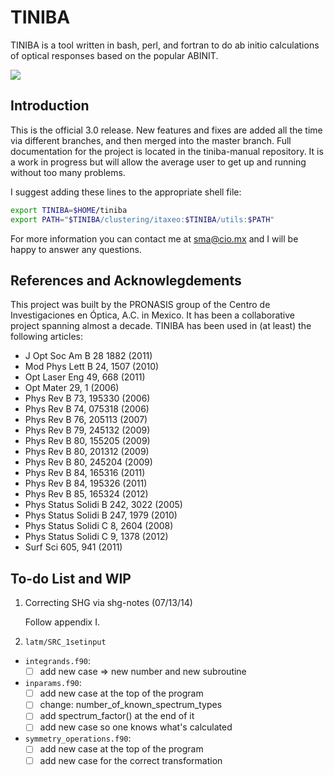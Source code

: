 TINIBA
===========================
TINIBA is a tool written in bash, perl, and fortran to do ab initio calculations of optical responses based on the popular ABINIT.

![](https://raw2.github.com/roguephysicist/tiniba-manual/master/plots/3drho.png)

Introduction
-------------------

This is the official 3.0 release. New features and fixes are added all the time via different branches, and then merged into the master branch. Full documentation for the project is located in the tiniba-manual repository. It is a work in progress but will allow the average user to get up and running without too many problems.

I suggest adding these lines to the appropriate shell file:

```bash
export TINIBA=$HOME/tiniba
export PATH="$TINIBA/clustering/itaxeo:$TINIBA/utils:$PATH"
```

For more information you can contact me at sma@cio.mx and I will be happy to answer any questions.

References and Acknowlegdements
--------------

This project was built by the PRONASIS group of the Centro de Investigaciones en Óptica, A.C. in Mexico. It has been a collaborative project spanning almost a decade. TINIBA has been used in (at least) the following articles:
* J Opt Soc Am B 28 1882 (2011)
* Mod Phys Lett B 24, 1507 (2010)
* Opt Laser Eng 49, 668 (2011)
* Opt Mater 29, 1 (2006)
* Phys Rev B 73, 195330 (2006)
* Phys Rev B 74, 075318 (2006)
* Phys Rev B 76, 205113 (2007)
* Phys Rev B 79, 245132 (2009)
* Phys Rev B 80, 155205 (2009)
* Phys Rev B 80, 201312 (2009)
* Phys Rev B 80, 245204 (2009)
* Phys Rev B 84, 165316 (2011)
* Phys Rev B 84, 195326 (2011)
* Phys Rev B 85, 165324 (2012)
* Phys Status Solidi B 242, 3022 (2005)
* Phys Status Solidi B 247, 1979 (2010)
* Phys Status Solidi C 8, 2604 (2008)
* Phys Status Solidi C 9, 1378 (2012)
* Surf Sci 605, 941 (2011)

To-do List and WIP
-------------------

1. Correcting SHG via shg-notes (07/13/14)

    Follow appendix I.

2. `latm/SRC_1setinput`

* `integrands.f90`:
    - [ ] add new case => new number and new subroutine

* `inparams.f90`:
    - [ ] add new case at the top of the program 
    - [ ] change: number_of_known_spectrum_types
    - [ ] add spectrum_factor() at the end of it
    - [ ] add new case so one knows what's calculated

* `symmetry_operations.f90`:
    - [ ] add new case at the top of the program
    - [ ] add new case for the correct transformation
